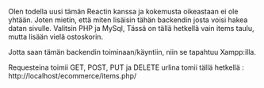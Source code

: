 Olen todella uusi tämän Reactin kanssa ja kokemusta oikeastaan ei ole yhtään. Joten mietin, että miten lisäisin tähän backendin josta voisi hakea datan sivulle. Valitsin PHP ja MySql, Tässä on tällä hetkellä vain items taulu, mutta lisään vielä ostoskorin.

Jotta saan tämän backendin toiminaan/käyntiin, niin se tapahtuu Xampp:illa.

Requesteina toimii GET, POST, PUT ja DELETE
urlina tomii tällä hetkellä : http://localhost/ecommerce/items.php/
